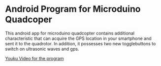 # Android Program for Microduino Quadcoper
This android app for microduino quadcopter contains additional characteristic that can acquire the GPS location in your smartphone and sent it to the quadrotor. In addition, it possesses two new togglebuttons to switch on ultrasonic waves and gps. 

[Youku Video for the program](http://v.youku.com/v_show/id_XMTczNzkzMjcwOA==.html?spm=a2hzp.8244740.0.0)
